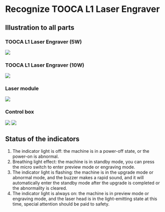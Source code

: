 ﻿---
sidebar_position: 3
sidebar_label: Recognize TOOCA L1 Laser Engraver
---


# Recognize TOOCA L1 Laser Engraver

##  Illustration to all parts

### TOOCA L1 Laser Engraver (5W)
![](https://wiki-media-ef.oss-cn-hongkong.aliyuncs.com//images/tooca-laser-1-03.png)
### TOOCA L1 Laser Engraver (10W)
![](https://wiki-media-ef.oss-cn-hongkong.aliyuncs.com//images/tooca-laser-1-04.png)
### Laser module
![](https://wiki-media-ef.oss-cn-hongkong.aliyuncs.com//images/tooca-laser-1-05.png)
### Control box
![](https://wiki-media-ef.oss-cn-hongkong.aliyuncs.com//images/tooca-laser-1-06.png)
![](https://wiki-media-ef.oss-cn-hongkong.aliyuncs.com//images/tooca-laser-1-07.png)



## Status of the indicators

1. The indicator light is off: the machine is in a power-off state, or the power-on is abnormal.
2. Breathing light effect: the machine is in standby mode, you can press the micro switch to enter preview mode or engraving mode.
3. The indicator light is flashing: the machine is in the upgrade mode or abnormal mode, and the buzzer makes a rapid sound, and it will automatically enter the standby mode after the upgrade is completed or the abnormality is cleared.
4. The indicator light is always on: the machine is in preview mode or engraving mode, and the laser head is in the light-emitting state at this time, special attention should be paid to safety.
